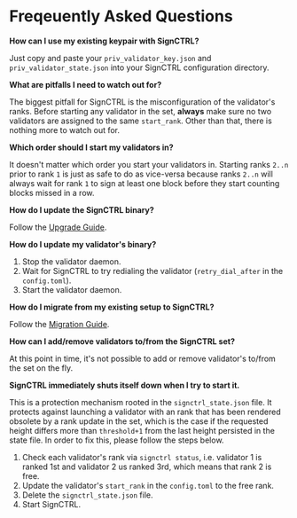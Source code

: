 # Freqeuently Asked Questions

**How can I use my existing keypair with SignCTRL?**

Just copy and paste your `priv_validator_key.json` and `priv_validator_state.json` into your SignCTRL configuration directory.

**What are pitfalls I need to watch out for?**

The biggest pitfall for SignCTRL is the misconfiguration of the validator's ranks. Before starting any validator in the set, **always** make sure no two validators are assigned to the same `start_rank`. Other than that, there is nothing more to watch out for.

**Which order should I start my validators in?**

It doesn't matter which order you start your validators in. Starting ranks `2..n` prior to rank `1` is just as safe to do as vice-versa because ranks `2..n` will always wait for rank `1` to sign at least one block before they start counting blocks missed in a row.

**How do I update the SignCTRL binary?**

Follow the [Upgrade Guide](../guides/upgrade.md).

**How do I update my validator's binary?**

1) Stop the validator daemon.
2) Wait for SignCTRL to try redialing the validator (`retry_dial_after` in the `config.toml`).
3) Start the validator daemon.

**How do I migrate from my existing setup to SignCTRL?**

Follow the [Migration Guide](../guides/migrate.md).

**How can I add/remove validators to/from the SignCTRL set?**

At this point in time, it's not possible to add or remove validator's to/from the set on the fly.

**SignCTRL immediately shuts itself down when I try to start it.**

This is a protection mechanism rooted in the `signctrl_state.json` file. It protects against launching a validator with an rank that has been rendered obsolete by a rank update in the set, which is the case if the requested height differs more than `threshold+1` from the last height persisted in the state file. In order to fix this, please follow the steps below.

1) Check each validator's rank via `signctrl status`, i.e. validator 1 is ranked 1st and validator 2 us ranked 3rd, which means that rank 2 is free.
2) Update the validator's `start_rank` in the `config.toml` to the free rank.
3) Delete the `signctrl_state.json` file.
4) Start SignCTRL.